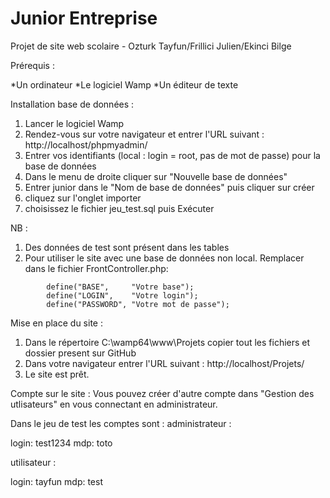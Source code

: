 # Junior Entreprise
Projet de site web scolaire - Ozturk Tayfun/Frillici Julien/Ekinci Bilge

Prérequis :

*Un ordinateur
*Le logiciel Wamp
*Un éditeur de texte

Installation base de données :
1. Lancer le logiciel Wamp
2. Rendez-vous sur votre navigateur et entrer l'URL suivant : http://localhost/phpmyadmin/
3. Entrer vos identifiants (local : login = root, pas de mot de passe) pour la base de données
4. Dans le menu de droite cliquer sur "Nouvelle base de données"
5. Entrer junior dans le "Nom de base de données" puis cliquer sur créer
6. cliquez sur l'onglet importer
7. choisissez le fichier jeu_test.sql puis Exécuter

NB : 
1. Des données de test sont présent dans les tables
2. Pour utiliser le site avec une base de données non local. Remplacer dans le fichier FrontController.php:

```	define("HOTE",     "Votre hote");
    	define("BASE",     "Votre base");
    	define("LOGIN",    "Votre login");
    	define("PASSWORD", "Votre mot de passe");
```

Mise en place du site :
1. Dans le répertoire C:\wamp64\www\Projets copier tout les fichiers et dossier present sur GitHub
2. Dans votre navigateur entrer l'URL suivant : http://localhost/Projets/ 
3. Le site est prêt.

Compte sur le site :
Vous pouvez créer d'autre compte dans "Gestion des utlisateurs" en vous connectant en administrateur.

Dans le jeu de test les comptes sont : 
administrateur :

login: test1234 
mdp: toto

utilisateur :

login: tayfun
mdp: test
